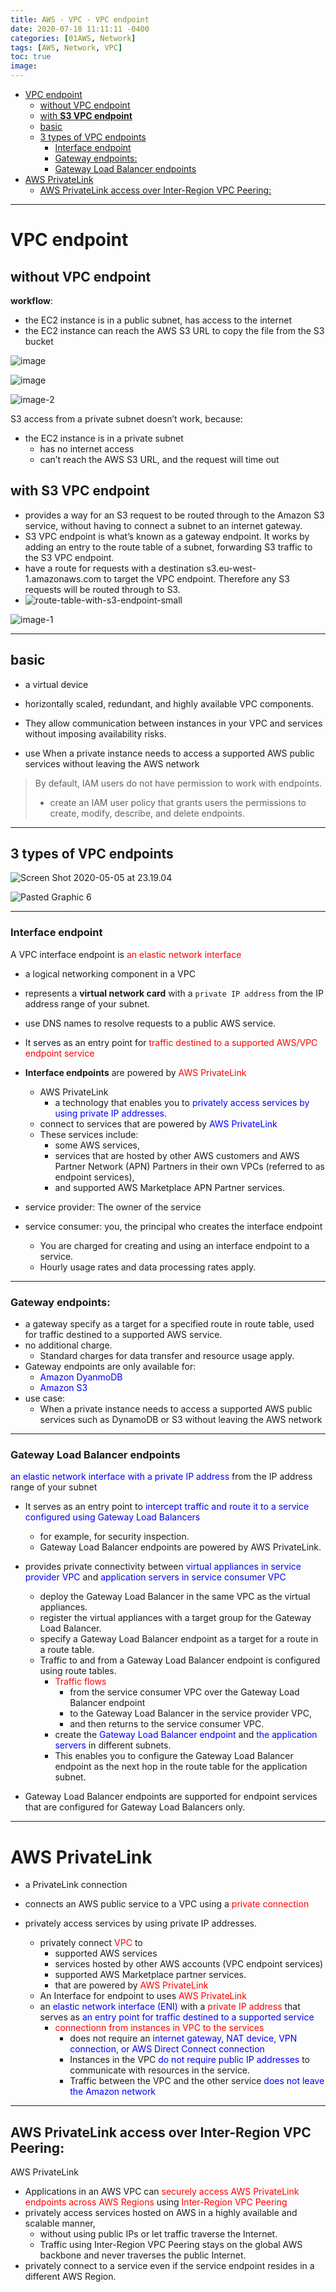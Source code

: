 ```yaml
---
title: AWS - VPC - VPC endpoint
date: 2020-07-18 11:11:11 -0400
categories: [01AWS, Network]
tags: [AWS, Network, VPC]
toc: true
image:
---
```


- [VPC endpoint](#vpc-endpoint)
  - [without VPC endpoint](#without-vpc-endpoint)
  - [with **S3 VPC endpoint**](#with-s3-vpc-endpoint)
  - [basic](#basic)
  - [3 types of VPC endpoints](#3-types-of-vpc-endpoints)
    - [Interface endpoint](#interface-endpoint)
    - [Gateway endpoints:](#gateway-endpoints)
    - [Gateway Load Balancer endpoints](#gateway-load-balancer-endpoints)
- [AWS PrivateLink](#aws-privatelink)
  - [AWS PrivateLink access over Inter-Region VPC Peering:](#aws-privatelink-access-over-inter-region-vpc-peering)

---


# VPC endpoint

## without VPC endpoint

**workflow**:
- the EC2 instance is in a public subnet, has access to the internet
- the EC2 instance can reach the AWS S3 URL to copy the file from the S3 bucket

![image](https://i.imgur.com/nTiSXWl.png)

![image](https://i.imgur.com/DcLHLMW.jpg)

![image-2](https://i.imgur.com/GVIKCR9.png)

S3 access from a private subnet doesn’t work, because:
- the EC2 instance is in a private subnet
  - has no internet access
  - can’t reach the AWS S3 URL, and the request will time out

## with **S3 VPC endpoint**
- provides a way for an S3 request to be routed through to the Amazon S3 service, without having to connect a subnet to an internet gateway. 
- S3 VPC endpoint is what’s known as a gateway endpoint. It works by adding an entry to the route table of a subnet, forwarding S3 traffic to the S3 VPC endpoint.
- have a route for requests with a destination s3.eu-west-1.amazonaws.com to target the VPC endpoint. Therefore any S3 requests will be routed through to S3.
- ![route-table-with-s3-endpoint-small](https://i.imgur.com/o1oIQZJ.png)

![image-1](https://i.imgur.com/858oda3.png)


---


## basic

- a virtual device
- horizontally scaled, redundant, and highly available VPC components.
- They allow communication between instances in your VPC and services without imposing availability risks.

- use When a private instance needs to access a supported AWS public services without leaving the AWS network


> By default, IAM users do not have permission to work with endpoints.
> - create an IAM user policy that grants users the permissions to create, modify, describe, and delete endpoints.


---

## 3 types of VPC endpoints

![Screen Shot 2020-05-05 at 23.19.04](https://i.imgur.com/WtBhpLe.png)

![Pasted Graphic 6](https://i.imgur.com/iYbP71R.jpg)

---


### Interface endpoint

A VPC interface endpoint is <font color=red> an elastic network interface </font> 

- a logical networking component in a VPC 
- represents a **virtual network card** with a `private IP address` from the IP address range of your subnet.
- use DNS names to resolve requests to a public AWS service.
- It serves as an entry point for <font color=red> traffic destined to a supported AWS/VPC endpoint service </font>

- **Interface endpoints** are powered by <font color=red> AWS PrivateLink </font>
  - AWS PrivateLink
    - a technology that enables you to <font color=blue> privately access services by using private IP addresses. </font>
  - connect to services that are powered by <font color=blue> AWS PrivateLink </font>
  - These services include:
    - some AWS services,
    - services that are hosted by other AWS customers and AWS Partner Network (APN) Partners in their own VPCs (referred to as endpoint services),
    - and supported AWS Marketplace APN Partner services.

- service provider: The owner of the service

- service consumer: you, the principal who creates the interface endpoint
  - You are charged for creating and using an interface endpoint to a service.
  - Hourly usage rates and data processing rates apply.


---


### Gateway endpoints:
- a gateway specify as a target for a specified route in route table, used for traffic destined to a supported AWS service.
- no additional charge.
  - Standard charges for data transfer and resource usage apply.
- Gateway endpoints are only available for:
  - <font color=blue> Amazon DyanmoDB </font>
  - <font color=blue> Amazon S3 </font>
- use case:
  - When a private instance needs to access a supported AWS public services such as DynamoDB or S3 without leaving the AWS network


---


### Gateway Load Balancer endpoints

<font color=blue> an elastic network interface with a private IP address </font> from the IP address range of your subnet
- It serves as an entry point to <font color=blue> intercept traffic and route it to a service configured using Gateway Load Balancers </font>
  - for example, for security inspection.
  - Gateway Load Balancer endpoints are powered by AWS PrivateLink.

- provides private connectivity between <font color=blue> virtual appliances in service provider VPC </font> and <font color=blue> application servers in service consumer VPC </font>
  - deploy the Gateway Load Balancer in the same VPC as the virtual appliances.
  - register the virtual appliances with a target group for the Gateway Load Balancer.
  - specify a Gateway Load Balancer endpoint as a target for a route in a route table.
  - Traffic to and from a Gateway Load Balancer endpoint is configured using route tables.
    - <font color=red> Traffic flows </font>
      - from the service consumer VPC over the Gateway Load Balancer endpoint
      - to the Gateway Load Balancer in the service provider VPC,
      - and then returns to the service consumer VPC.
    - create the <font color=blue> Gateway Load Balancer endpoint </font> and <font color=blue> the application servers </font> in different subnets.
    - This enables you to configure the Gateway Load Balancer endpoint as the next hop in the route table for the application subnet.
- Gateway Load Balancer endpoints are supported for endpoint services that are configured for Gateway Load Balancers only.


---

# AWS PrivateLink
- a PrivateLink connection
- connects an AWS public service to a VPC using a <font color=red> private connection </font>

- privately access services by using private IP addresses.
  - privately connect <font color=red> VPC </font> to
    - supported AWS services
    - services hosted by other AWS accounts (VPC endpoint services)
    - supported AWS Marketplace partner services.
    - that are powered by <font color=red> AWS PrivateLink </font>
  - An Interface for endpoint to uses <font color=red> AWS PrivateLink </font>
  - an <font color=blue> elastic network interface (ENI) </font> with a <font color=red> private IP address </font> that serves as <font color=blue> an entry point for traffic destined to a supported service </font>
    - <font color=red> connectionn from instances in VPC to the services </font>
      - does not require an <font color=blue> internet gateway, NAT device, VPN connection, or AWS Direct Connect connection </font>
      - Instances in the VPC <font color=blue> do not require public IP addresses </font> to communicate with resources in the service.
      - Traffic between the VPC and the other service <font color=blue> does not leave the Amazon network </font>

---

## AWS PrivateLink access over Inter-Region VPC Peering:
AWS PrivateLink
- Applications in an AWS VPC can <font color=red> securely access AWS PrivateLink endpoints across AWS Regions </font> using <font color=red> Inter-Region VPC Peering </font>
- privately access services hosted on AWS in a highly available and scalable manner,
  - without using public IPs or let traffic traverse the Internet.
  - Traffic using Inter-Region VPC Peering stays on the global AWS backbone and never traverses the public Internet.
- privately connect to a service even if the service endpoint resides in a different AWS Region.
